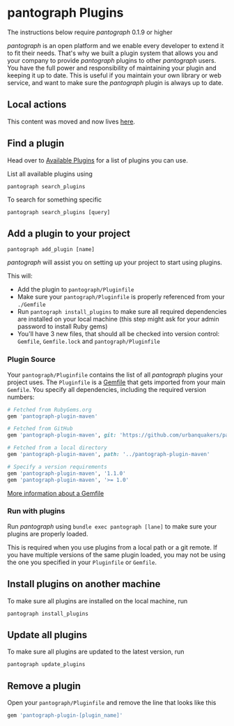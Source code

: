# pantograph Plugins

The instructions below require _pantograph_ 0.1.9 or higher

_pantograph_ is an open platform and we enable every developer to extend it to fit their needs.
That's why we built a plugin system that allows you and your company to provide _pantograph_ plugins to other _pantograph_ users.
You have the full power and responsibility of maintaining your plugin and keeping it up to date.
This is useful if you maintain your own library or web service, and want to make sure the _pantograph_ plugin is always up to date.

## Local actions

<script type="text/javascript">
(function () {
    var anchorMap = {
        "local-actions": "/create-action/"
    }
    var hash = window.location.hash.substring(1);
    if (hash) {
        if (anchorMap[hash]) {
            link = anchorMap[hash] + '#' + hash;
            window.location.replace(link);
        }
    }
})();
</script>

This content was moved and now lives [here](/create-action/#local-actions).

## Find a plugin

Head over to [Available Plugins](https://urbanquakers.github.io/pantograph/plugins/available-plugins/) for a list of plugins you can use.

List all available plugins using

```shell
pantograph search_plugins
```

To search for something specific
```shell
pantograph search_plugins [query]
```

## Add a plugin to your project

```shell
pantograph add_plugin [name]
```

_pantograph_ will assist you on setting up your project to start using plugins.

This will:

- Add the plugin to `pantograph/Pluginfile`
- Make sure your `pantograph/Pluginfile` is properly referenced from your `./Gemfile`
- Run `pantograph install_plugins` to make sure all required dependencies are installed on your local machine (this step might ask for your admin password to install Ruby gems)
- You'll have 3 new files, that should all be checked into version control: `Gemfile`, `Gemfile.lock` and `pantograph/Pluginfile`

### Plugin Source

Your `pantograph/Pluginfile` contains the list of all _pantograph_ plugins your project uses.
The `Pluginfile` is a [Gemfile](http://bundler.io/gemfile.html) that gets imported from your main `Gemfile`.
You specify all dependencies, including the required version numbers:

```ruby
# Fetched from RubyGems.org
gem 'pantograph-plugin-maven'

# Fetched from GitHub
gem 'pantograph-plugin-maven', git: 'https://github.com/urbanquakers/pantograph-plugin-maven'

# Fetched from a local directory
gem 'pantograph-plugin-maven', path: '../pantograph-plugin-maven'

# Specify a version requirements
gem 'pantograph-plugin-maven', '1.1.0'
gem 'pantograph-plugin-maven', '>= 1.0'
```

[More information about a Gemfile](http://bundler.io/gemfile.html)

### Run with plugins

Run _pantograph_ using `bundle exec pantograph [lane]` to make sure your plugins are properly loaded.

This is required when you use plugins from a local path or a git remote.
If you have multiple versions of the same plugin loaded, you may not be using the one you specified in your `Pluginfile` or `Gemfile`.

## Install plugins on another machine

To make sure all plugins are installed on the local machine, run

```shell
pantograph install_plugins
```

## Update all plugins

To make sure all plugins are updated to the latest version, run

```shell
pantograph update_plugins
```

## Remove a plugin

Open your `pantograph/Pluginfile` and remove the line that looks like this

```ruby
gem 'pantograph-plugin-[plugin_name]'
```

